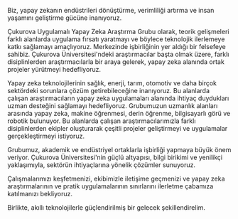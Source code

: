 Biz, yapay zekanın endüstrileri dönüştürme, verimliliği artırma ve insan yaşamını geliştirme gücüne inanıyoruz.

Çukurova Uygulamalı Yapay Zeka Araştırma Grubu olarak, teorik gelişmeleri farklı alanlarda uygulama fırsatı yaratmayı ve böylece teknolojik ilerlemeye katkı sağlamayı amaçlıyoruz. Merkezinde işbirliğinin yer aldığı bir felsefeye sahibiz. Çukurova Üniversitesi'ndeki araştırmacılar başta olmak üzere, farklı disiplinlerden araştırmacılarla bir araya gelerek, yapay zeka alanında ortak projeler yürütmeyi hedefliyoruz.

Yapay zeka teknolojilerinin sağlık, enerji, tarım, otomotiv ve daha birçok sektördeki sorunlara çözüm getirebileceğine inanıyoruz. Bu alanlarda çalışan araştırmacıların yapay zeka uygulamaları alanında ihtiyaç duydukları uzman desteğini sağlamayı hedefliyoruz. Grubumuzun uzmanlık alanları arasında yapay zeka, makine öğrenmesi, derin öğrenme, bilgisayarlı görü ve robotik bulunuyor. Bu alanlarda çalışan araştırmacılarımızla farklı disiplinlerden ekipler oluşturarak çeşitli projeler geliştirmeyi ve uygulamalar gerçekleştirmeyi istiyoruz.

Grubumuz, akademik ve endüstriyel ortaklarla işbirliği yapmaya büyük önem veriyor. Çukurova Üniversitesi'nin güçlü altyapısı, bilgi birikimi ve yenilikçi yaklaşımıyla, sektörün ihtiyaçlarına yönelik çözümler sunuyoruz.

Çalışmalarımızı keşfetmenizi, ekibimizle iletişime geçmenizi ve yapay zeka araştırmalarının ve pratik uygulamalarının sınırlarını ilerletme çabamıza katılmanızı bekliyoruz. 

Birlikte, akıllı teknolojilerle güçlendirilmiş bir gelecek şekillendirelim.